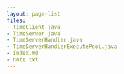 ```yaml
---
layout: page-list
files:
- TimeClient.java
- TimeServer.java
- TimeServerHandler.java
- TimeServerHandlerExecutePool.java
- index.md
- note.txt
---
```


